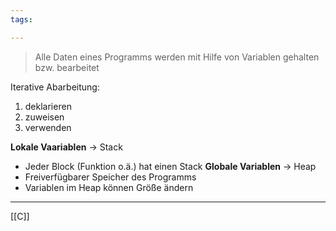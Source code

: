 ```yaml
---
tags:

---
```


>Alle Daten eines Programms werden mit Hilfe von Variablen gehalten bzw. bearbeitet

Iterative Abarbeitung:
1. deklarieren
2. zuweisen
3. verwenden

**Lokale Vaariablen**  -> Stack
- Jeder Block (Funktion o.ä.) hat einen Stack
**Globale Variablen** -> Heap
- Freiverfügbarer Speicher des Programms
- Variablen im Heap können Größe ändern

---
[[C]]